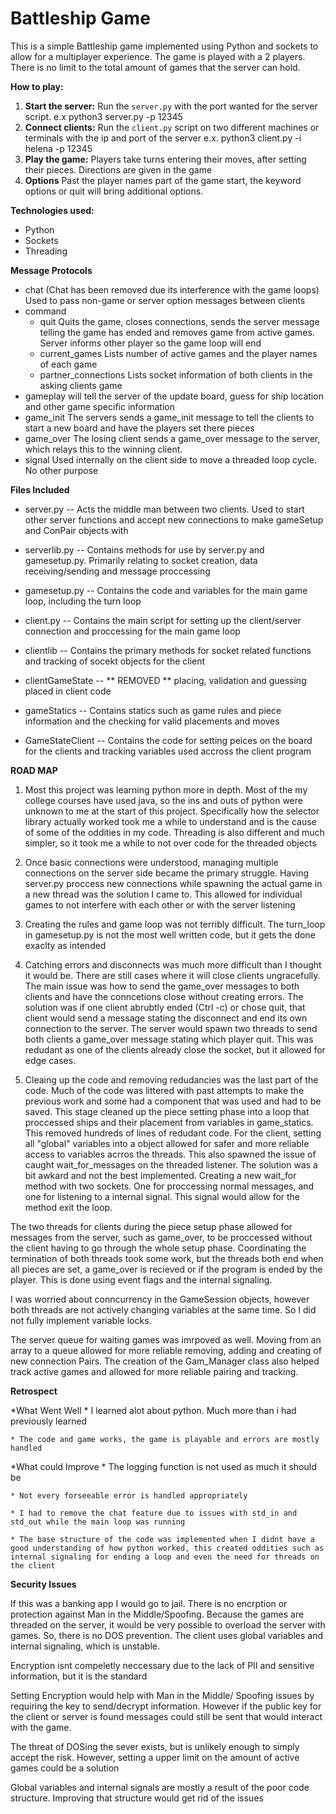# Battleship Game

This is a simple Battleship game implemented using Python and sockets to allow for a multiplayer experience. The game is played with a 2 players. There is no limit to the total amount of games that the server can hold.


**How to play:**
1. **Start the server:** Run the `server.py` with the port wanted for the server script. e.x python3 server.py -p 12345
2. **Connect clients:**  Run the `client.py` script on two different machines or terminals with the ip and port of the server e.x. python3 client.py -i helena -p 12345
3. **Play the game:** Players take turns entering their moves, after setting their pieces. Directions are given in the game
4. **Options** Past the player names part of the game start, the keyword options or quit will bring additional options.  

**Technologies used:**
* Python
* Sockets
* Threading

**Message Protocols**
* chat (Chat has been removed due its interference with the game loops)
  Used to pass non-game or server option messages between clients 
* command
  * quit
    Quits the game, closes connections, sends the server message telling the game has ended and removes game from active games. Server informs other player so the game loop will end
  * current_games 
    Lists number of active games and the player names of each game
  * partner_connections
    Lists socket information of both clients in the asking clients game
* gameplay
    will tell the server of the update board, guess for ship location and other game specific information
* game_init 
    The servers sends a game_init message to tell the clients to start a new board and have the players set there pieces  
* game_over
    The losing client sends a game_over message to the server, which relays this to the winning client.
* signal
    Used internally on the client side to move a threaded loop cycle. No other purpose

**Files Included**
* server.py       -- Acts the middle man between two clients. Used to start other server functions and accept new      connections to make gameSetup and ConPair objects with

* serverlib.py    -- Contains methods for use by server.py and gamesetup.py. Primarily relating to socket creation, data receiving/sending and message proccessing

* gamesetup.py    -- Contains the code and variables for the main game loop, including the turn loop

* client.py       -- Contains the main script for setting up the client/server connection and proccessing for the main game loop

* clientlib       -- Contains the primary methods for socket related functions and tracking of socekt objects for the client

* clientGameState -- ** REMOVED ** placing, validation and guessing placed in client code


* gameStatics     -- Contains statics such as game rules and piece information and the checking for valid placements and moves

* GameStateClient -- Contains the code for setting peices on the board for the clients and tracking variables used accross the client program


**ROAD MAP**
1. Most this project was learning python more in depth. Most of the my college courses have used java, so the ins and outs of python were unknown to me at the start of this project. Specifically how the selector library actually worked took me a while to understand and is the cause of some of the oddities in my code. Threading is also different and much simpler, so it took me a while to not over code for the threaded objects

2. Once basic connections were understood, managing multiple connections on the server side became the primary struggle. Having server.py proccess new connections while spawning the actual game in a new thread was the solution I came to. This allowed for individual games to not interfere with each other or with the server listening

3. Creating the rules and game loop was not terribly difficult. The turn_loop in gamesetup.py is not the most well written code, but it gets the done exaclty as intended

4. Catching errors and disconnects was much more difficult than I thought it would be. There are still cases where it will close clients ungracefully. The main issue was how to send the game_over messages to both clients and have the conncetions close without creating errors. The solution was if one client abrubtly ended (Ctrl -c) or chose quit, that client would send a message stating the disconnect and end its own connection to the server. The server would spawn two threads to send both clients a game_over message stating which player quit. This was redudant as one of the clients already close the socket, but it allowed for edge cases. 

5. Cleaing up the code and removing redudancies was the last part of the code. Much of the code was littered with past attempts to make the previous work and some had a component that was used and had to be saved. This stage cleaned up the piece setting phase into a loop that proccessed ships and their placement from variables in game_statics. This removed hundreds of lines of redudant code. For the client, setting all "global" variables into a object allowed for safer and more reliable access to variables  acrros the threads. This also spawned the issue of caught wait_for_messages on the threaded listener. The solution was a bit awkard and not the best implemented. Creating a new wait_for method with two sockets. One for proccessing normal messages, and one for listening to a internal signal. This signal would allow for the method exit the loop. 

The two threads for clients during the piece setup phase allowed for messages from the server, such as game_over, to be proccessed without the client having to go through the whole setup phase. Coordinating the termination of both threads took some work, but the threads both end when all pieces are set, a game_over is recieved or if the program is ended by the player. This is done using event flags and the internal signaling. 

I was worried about conncurrency in the GameSession objects, however both threads are not actively changing variables at the same time. So I did not fully implement variable locks. 

The server queue for waiting games was imrpoved as well. Moving from an array to a queue allowed for more reliable removing, adding and creating of new connection Pairs. The creation of the Gam_Manager class also helped track active games and allowed for more reliable pairing and tracking.


**Retrospect**

  *What Went Well
    * I learned alot about python. Much more than i had previously learned
    
    * The code and game works, the game is playable and errors are mostly handled
  
  *What could Improve
    * The logging function is not used as much it should be
    
    * Not every forseeable error is handled appropriately
    
    * I had to remove the chat feature due to issues with std_in and std_out while the main loop was running
    
    * The base structure of the code was implemented when I didnt have a good understanding of how python worked, this created oddities such as internal signaling for ending a loop and even the need for threads on the client


**Security Issues**

  If this was a banking app I would go to jail. There is no encrption or protection against Man in the Middle/Spoofing. Because the games are threaded on the server, it would be very possible to overload the server with games. So, there is no DOS prevention. The client uses global variables and internal signaling, which is unstable. 

  Encryption isnt compeletly neccessary due to the lack of PII and sensitive information, but it is the standard

  Setting Encryption would help with Man in the Middle/ Spoofing issues by requiring the key to send/decrypt information. However if the public key for the client or server is found messages could still be sent that would interact with the game. 

  The threat of DOSing the sever exists, but is unlikely enough to simply accept the risk. However, setting a upper limit on the amount of active games could be a solution

  Global variables and internal signals are mostly a result of the poor code structure. Improving that structure would get rid of the issues

